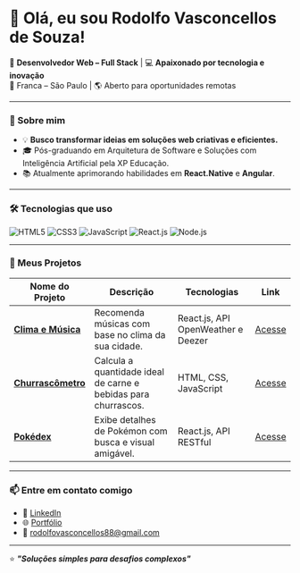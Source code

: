 # 👋 Olá, eu sou Rodolfo Vasconcellos de Souza!

🎯 **Desenvolvedor Web – Full Stack** | 💻 **Apaixonado por tecnologia e inovação**  
📍 Franca – São Paulo | 🌎 Aberto para oportunidades remotas

---

### 🚀 Sobre mim
- 💡 **Busco transformar ideias em soluções web criativas e eficientes.**
- 🎓 Pós-graduando em Arquitetura de Software e Soluções com Inteligência Artificial pela XP Educação.  
- 📚 Atualmente aprimorando habilidades em **React.Native** e **Angular**.  

---

### 🛠️ Tecnologias que uso
![HTML5](https://img.shields.io/badge/HTML5-E34F26?style=for-the-badge&logo=html5&logoColor=white)
![CSS3](https://img.shields.io/badge/CSS3-1572B6?style=for-the-badge&logo=css3&logoColor=white)
![JavaScript](https://img.shields.io/badge/JavaScript-F7DF1E?style=for-the-badge&logo=javascript&logoColor=black)
![React.js](https://img.shields.io/badge/React.js-61DAFB?style=for-the-badge&logo=react&logoColor=white)
![Node.js](https://img.shields.io/badge/Node.js-339933?style=for-the-badge&logo=nodedotjs&logoColor=white)

---

### 🌟 Meus Projetos
| Nome do Projeto      | Descrição                                           | Tecnologias                  | Link                                                      |
|-----------------------|---------------------------------------------------|------------------------------|----------------------------------------------------------|
| **[Clima e Música](https://github.com/rodolfosouza88/Clima-musica-App)**   | Recomenda músicas com base no clima da sua cidade. | React.js, API OpenWeather e Deezer | [Acesse](https://app-climaemusica.netlify.app/)          |
| **[Churrascômetro](https://github.com/rodolfosouza88/churrascometro)**    | Calcula a quantidade ideal de carne e bebidas para churrascos. | HTML, CSS, JavaScript | [Acesse](https://churrascometroproject.netlify.app/)     |
| **[Pokédex](https://github.com/rodolfosouza88/pokedex)**                  | Exibe detalhes de Pokémon com busca e visual amigável. | React.js, API RESTful | [Acesse](https://pokedex-sepia-nu.vercel.app/)          |

---

### 📫 Entre em contato comigo
- 💼 [LinkedIn](https://www.linkedin.com/in/rodolfosouza88/)
- 🌐 [Portfólio](https://rodolfosouza-myportfolio.netlify.app/)
- 📧 rodolfovasconcellos88@gmail.com

---

⭐ **_"Soluções simples para desafios complexos"_**

